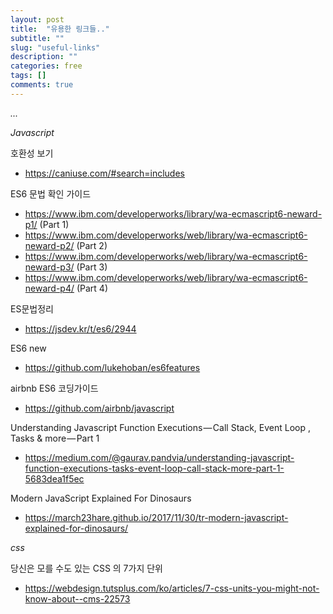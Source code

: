 ```yaml
---
layout: post
title:  "유용한 링크들.."
subtitle: ""
slug: "useful-links"
description: ""
categories: free
tags: []
comments: true
---
```

*...*

*Javascript*

호환성 보기
- https://caniuse.com/#search=includes


ES6 문법 확인 가이드
- https://www.ibm.com/developerworks/library/wa-ecmascript6-neward-p1/ (Part 1)
- https://www.ibm.com/developerworks/web/library/wa-ecmascript6-neward-p2/ (Part 2)
- https://www.ibm.com/developerworks/web/library/wa-ecmascript6-neward-p3/ (Part 3)
- https://www.ibm.com/developerworks/web/library/wa-ecmascript6-neward-p4/ (Part 4)

ES문법정리
- https://jsdev.kr/t/es6/2944

ES6 new
- https://github.com/lukehoban/es6features

airbnb ES6 코딩가이드
- https://github.com/airbnb/javascript

Understanding Javascript Function Executions — Call Stack, Event Loop , Tasks & more — Part 1
- https://medium.com/@gaurav.pandvia/understanding-javascript-function-executions-tasks-event-loop-call-stack-more-part-1-5683dea1f5ec

Modern JavaScript Explained For Dinosaurs
 - https://march23hare.github.io/2017/11/30/tr-modern-javascript-explained-for-dinosaurs/

*css*

당신은 모를 수도 있는 CSS 의  7가지 단위
- https://webdesign.tutsplus.com/ko/articles/7-css-units-you-might-not-know-about--cms-22573
